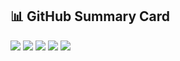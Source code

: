 ## 📊 GitHub Summary Card

![](https://raw.githubusercontent.com/Theomother/rillToMe/main/profile-summary-card-output/tokyonight/0-profile-details.svg)
![](https://raw.githubusercontent.com/Theomother/rillToMe/main/profile-summary-card-output/tokyonight/1-repos-per-language.svg)
![](https://raw.githubusercontent.com/Theomother/rillToMe/main/profile-summary-card-output/tokyonight/2-most-commit-language.svg)
![](https://raw.githubusercontent.com/Theomother/rillToMe/main/profile-summary-card-output/tokyonight/3-stats.svg)
![](https://raw.githubusercontent.com/Theomother/rillToMe/main/profile-summary-card-output/tokyonight/4-productive-time.svg)
